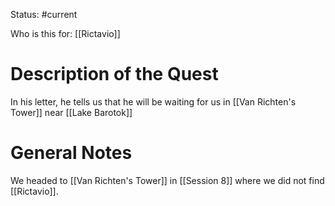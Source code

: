 Status: #current 

Who is this for: [[Rictavio]]
# Description of the Quest
In his letter, he tells us that he will be waiting for us in [[Van Richten's Tower]] near [[Lake Barotok]]
# General Notes
We headed to [[Van Richten's Tower]] in [[Session 8]] where we did not find [[Rictavio]]. 
